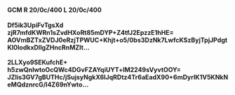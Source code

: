 #### GCM R 20/0c/400 L 20/0c/400
**Df5ik3UpiFvTgsXd**<br/>**zjR7mfdKWRn1sZvdHXoRt85mDYP+Z4tfJ2EpzzE1hHE=**<br/>**AOVmBZTxZVDJ0eRzjTPWUC+Khjt+o5/0bs3DzNk7LwfcKSzByjTpjJPdgtKl0lodkxDllgZHncRnMZlt...**<br/><br/>
**2LLXyo9SEKufchE+**<br/>**h5zwQnIwtoOcQWc4DGvFZAYqiUYT+lM2249sVyvtOOY=**<br/>**JZIis3GV7gBUTHc/jSujsyNgkX6lJqRDtz4Tr6aEadX90+6mDyrIK1V5KNkNeMQdznrcG/l4Z69nYwto...**